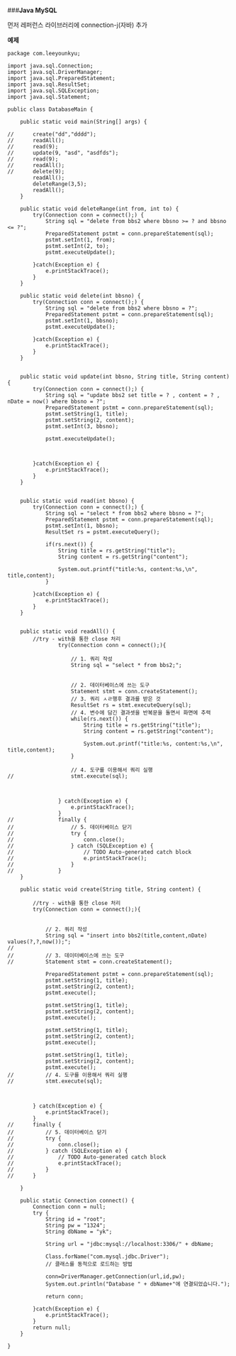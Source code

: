 ###**Java MySQL**

 먼저 레퍼런스 라이브러리에 connection-j(자바) 추가

**예제**

	package com.leeyounkyu;
	
	import java.sql.Connection;
	import java.sql.DriverManager;
	import java.sql.PreparedStatement;
	import java.sql.ResultSet;
	import java.sql.SQLException;
	import java.sql.Statement;
	
	public class DatabaseMain {
		
		public static void main(String[] args) {
			
	//		create("dd","dddd");
	//		readAll();
	//		read(9);
	//		update(9, "asd", "asdfds");
	//		read(9);
	//		readAll();
	//		delete(9);
			readAll();
			deleteRange(3,5);
			readAll();
		}
		
		public static void deleteRange(int from, int to) {
			try(Connection conn = connect();) {
				String sql = "delete from bbs2 where bbsno >= ? and bbsno <= ?";
				PreparedStatement pstmt = conn.prepareStatement(sql);
				pstmt.setInt(1, from);
				pstmt.setInt(2, to);
				pstmt.executeUpdate();
				
			}catch(Exception e) {
				e.printStackTrace();
			}
		}
		
		public static void delete(int bbsno) {
			try(Connection conn = connect();) {
				String sql = "delete from bbs2 where bbsno = ?";
				PreparedStatement pstmt = conn.prepareStatement(sql);
				pstmt.setInt(1, bbsno);
				pstmt.executeUpdate();
				
			}catch(Exception e) {
				e.printStackTrace();
			}
		}
		
		
		public static void update(int bbsno, String title, String content) {
			try(Connection conn = connect();) {
				String sql = "update bbs2 set title = ? , content = ? , nDate = now() where bbsno = ?";
				PreparedStatement pstmt = conn.prepareStatement(sql);
				pstmt.setString(1, title);
				pstmt.setString(2, content);
				pstmt.setInt(3, bbsno);
				
				pstmt.executeUpdate();
				
				
				
			}catch(Exception e) {
				e.printStackTrace();
			}
		}
		
		
		public static void read(int bbsno) {
			try(Connection conn = connect();) {
				String sql = "select * from bbs2 where bbsno = ?";
				PreparedStatement pstmt = conn.prepareStatement(sql);
				pstmt.setInt(1, bbsno);
				ResultSet rs = pstmt.executeQuery();
				
				if(rs.next()) {
					String title = rs.getString("title");
					String content = rs.getString("content");
					
					System.out.printf("title:%s, content:%s,\n", title,content);
				}
				
			}catch(Exception e) {
				e.printStackTrace();
			}
		}
		
		
		public static void readAll() {
			//try - with을 통한 close 처리
					try(Connection conn = connect();){
				
						// 1. 쿼리 작성
						String sql = "select * from bbs2;";
						
						
						// 2. 데이터베이스에 쓰는 도구
						Statement stmt = conn.createStatement();
						// 3. 쿼리 ㅅㄹ행후 결과를 받은 것
						ResultSet rs = stmt.executeQuery(sql);
						// 4. 변수에 담긴 결과셋을 반복문을 돌면서 화면에 추력
						while(rs.next()) {
							String title = rs.getString("title");
							String content = rs.getString("content");
							
							System.out.printf("title:%s, content:%s,\n", title,content);
						}
						
						// 4. 도구를 이용해서 쿼리 실행
	//					stmt.execute(sql);
						
						
						
					} catch(Exception e) {
						e.printStackTrace();
					} 
	//				finally {
	//					// 5. 데이터베이스 닫기
	//					try {
	//						conn.close();
	//					} catch (SQLException e) {
	//						// TODO Auto-generated catch block
	//						e.printStackTrace();
	//					}
	//				}
		}
		
		public static void create(String title, String content) {
		
			//try - with을 통한 close 처리
			try(Connection conn = connect();){
		
			
				// 2. 쿼리 작성
				String sql = "insert into bbs2(title,content,nDate) values(?,?,now());";
	//
	//			// 3. 데이터베이스에 쓰는 도구
	//			Statement stmt = conn.createStatement();
				
				PreparedStatement pstmt = conn.prepareStatement(sql);
				pstmt.setString(1, title);
				pstmt.setString(2, content);
				pstmt.execute();
				
				pstmt.setString(1, title);
				pstmt.setString(2, content);
				pstmt.execute();
				
				pstmt.setString(1, title);
				pstmt.setString(2, content);
				pstmt.execute();
				
				pstmt.setString(1, title);
				pstmt.setString(2, content);
				pstmt.execute();
	//			// 4. 도구를 이용해서 쿼리 실행
	//			stmt.execute(sql);
				
				
				
			} catch(Exception e) {
				e.printStackTrace();
			} 
	//		finally {
	//			// 5. 데이터베이스 닫기
	//			try {
	//				conn.close();
	//			} catch (SQLException e) {
	//				// TODO Auto-generated catch block
	//				e.printStackTrace();
	//			}
	//		}
			
		}
		
		public static Connection connect() {
			Connection conn = null;
			try {
				String id = "root";
				String pw = "1324";
				String dbName = "yk";
				
				String url = "jdbc:mysql://localhost:3306/" + dbName;
				
				Class.forName("com.mysql.jdbc.Driver");
				// 클래스를 동적으로 로드하는 방법
				
				conn=DriverManager.getConnection(url,id,pw);
				System.out.println("Database " + dbName+"에 연결되었습니다.");
				
				return conn;
				
			}catch(Exception e) {
				e.printStackTrace();
			}
			return null;
		}
	
	}
